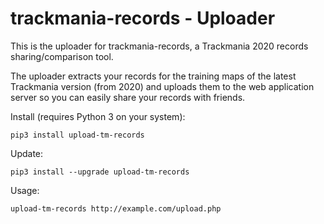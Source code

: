 trackmania-records - Uploader
=============================

This is the uploader for trackmania-records, a Trackmania 2020 records sharing/comparison tool.

The uploader extracts your records for the training maps of the latest Trackmania version (from 2020)
and uploads them to the web application server so you can easily share your records with friends.

Install (requires Python 3 on your system):

	pip3 install upload-tm-records

Update:

	pip3 install --upgrade upload-tm-records

Usage:

	upload-tm-records http://example.com/upload.php
